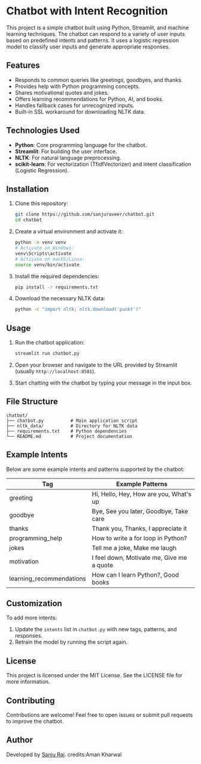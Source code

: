 # Chatbot with Intent Recognition

This project is a simple chatbot built using Python, Streamlit, and machine learning techniques. The chatbot can respond to a variety of user inputs based on predefined intents and patterns. It uses a logistic regression model to classify user inputs and generate appropriate responses.

## Features
- Responds to common queries like greetings, goodbyes, and thanks.
- Provides help with Python programming concepts.
- Shares motivational quotes and jokes.
- Offers learning recommendations for Python, AI, and books.
- Handles fallback cases for unrecognized inputs.
- Built-in SSL workaround for downloading NLTK data.

## Technologies Used
- **Python**: Core programming language for the chatbot.
- **Streamlit**: For building the user interface.
- **NLTK**: For natural language preprocessing.
- **scikit-learn**: For vectorization (TfidfVectorizer) and intent classification (Logistic Regression).

## Installation
1. Clone this repository:
   ```bash
   git clone https://github.com/sanjuraveer/chatbot.git
   cd chatbot
   ```

2. Create a virtual environment and activate it:
   ```bash
   python -m venv venv
   # Activate on Windows:
   venv\Scripts\activate
   # Activate on macOS/Linux:
   source venv/bin/activate
   ```

3. Install the required dependencies:
   ```bash
   pip install -r requirements.txt
   ```

4. Download the necessary NLTK data:
   ```bash
   python -c "import nltk; nltk.download('punkt')"
   ```

## Usage
1. Run the chatbot application:
   ```bash
   streamlit run chatbot.py
   ```

2. Open your browser and navigate to the URL provided by Streamlit (usually `http://localhost:8501`).

3. Start chatting with the chatbot by typing your message in the input box.

## File Structure
```
chatbot/
├── chatbot.py          # Main application script
├── nltk_data/          # Directory for NLTK data
├── requirements.txt    # Python dependencies
└── README.md           # Project documentation
```

## Example Intents
Below are some example intents and patterns supported by the chatbot:

| Tag             | Example Patterns                           |
|-----------------|--------------------------------------------|
| greeting        | Hi, Hello, Hey, How are you, What's up     |
| goodbye         | Bye, See you later, Goodbye, Take care     |
| thanks          | Thank you, Thanks, I appreciate it         |
| programming_help| How to write a for loop in Python?         |
| jokes           | Tell me a joke, Make me laugh              |
| motivation      | I feel down, Motivate me, Give me a quote  |
| learning_recommendations | How can I learn Python?, Good books |

## Customization
To add more intents:
1. Update the `intents` list in `chatbot.py` with new tags, patterns, and responses.
2. Retrain the model by running the script again.

## License
This project is licensed under the MIT License. See the LICENSE file for more information.

## Contributing
Contributions are welcome! Feel free to open issues or submit pull requests to improve the chatbot.

## Author
Developed by [Sanju Raj](https://github.com/sanjurajveer).
credits:Aman Kharwal

